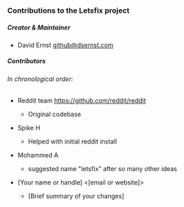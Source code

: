 ### Contributions to the Letsfix project

##### Creator & Maintainer

* David Ernst <github@dsernst.com>


##### Contributors

###### In chronological order:

* Reddit team <https://github.com/reddit/reddit>
  * Original codebase

* Spike H
  * Helped with initial reddit install

* Mohammed A
  * suggested name "letsfix" after so many other ideas

* [Your name or handle] <[email or website]>
  * [Brief summary of your changes]
